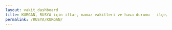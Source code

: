 ```yaml
---
layout: vakit_dashboard
title: KURGAN, RUSYA için iftar, namaz vakitleri ve hava durumu - ilçe/eyalet seç
permalink: /RUSYA/KURGAN/
---
```


<script type="text/javascript">
  var GLOBAL_COUNTRY = 'RUSYA';
  var GLOBAL_CITY = 'KURGAN';
  var GLOBAL_STATE = '';
  var lat = 72;
  var lon = 21;
</script>
